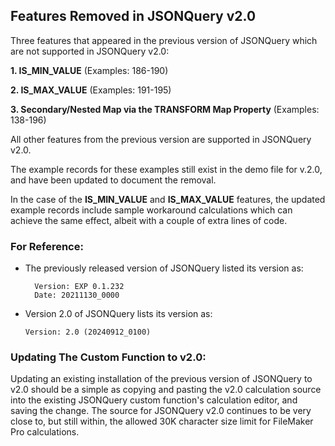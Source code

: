 ## Features Removed in JSONQuery v2.0 

Three features that appeared in the previous version of JSONQuery which are not supported in JSONQuery v2.0:

**1. IS_MIN_VALUE** (Examples: 186-190)
      

**2. IS_MAX_VALUE** (Examples: 191-195)
      

**3. Secondary/Nested Map via the TRANSFORM Map Property** (Examples: 138-196)

All other features from the previous version are supported in JSONQuery v2.0.

The example records for these examples still exist in the demo file for v.2.0, and have been updated to document the removal.

In the case of the **IS_MIN_VALUE** and **IS_MAX_VALUE** features, the updated example records include sample workaround calculations which can achieve the same effect, albeit with a couple of extra lines of code.

### For Reference:

- The previously released version of JSONQuery listed its version as:
  ```
    Version: EXP 0.1.232
    Date: 20211130_0000
  ```

- Version 2.0 of JSONQuery lists its version as:
  ```
  Version: 2.0 (20240912_0100)
  ```

### Updating The Custom Function to v2.0:

Updating an existing installation of the previous version of JSONQuery to v2.0 should be a simple as copying and pasting the v2.0 calculation source into the existing JSONQuery custom function's calculation editor, and saving the change.  The source for JSONQuery v2.0 continues to be very close to, but still within, the allowed 30K character size limit for FileMaker Pro calculations.

  
